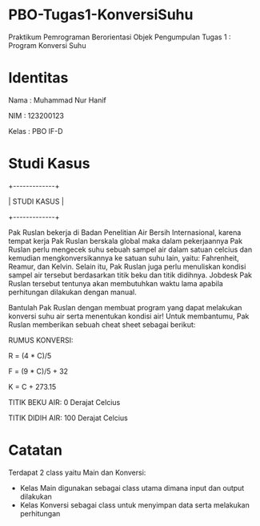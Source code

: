 # PBO-Tugas1-KonversiSuhu
Praktikum Pemrograman Berorientasi Objek
Pengumpulan Tugas 1 : Program Konversi Suhu


# Identitas
Nama : Muhammad Nur Hanif

NIM : 123200123

Kelas : PBO IF-D


# Studi Kasus
+-------------+

| STUDI KASUS |

+-------------+


Pak Ruslan bekerja di Badan Penelitian Air Bersih Internasional, karena tempat kerja Pak Ruslan berskala global maka dalam pekerjaannya Pak Ruslan perlu mengecek suhu sebuah sampel air dalam satuan celcius dan kemudian mengkonversikannya ke satuan suhu lain, yaitu: Fahrenheit, Reamur, dan Kelvin. Selain itu, Pak Ruslan juga perlu menuliskan kondisi sampel air tersebut berdasarkan titik beku dan titik didihnya. Jobdesk Pak Ruslan tersebut tentunya akan membutuhkan waktu lama apabila perhitungan dilakukan dengan manual.

Bantulah Pak Ruslan dengan membuat program yang dapat melakukan konversi suhu air serta menentukan kondisi air!  Untuk membantumu, Pak Ruslan memberikan sebuah cheat sheet sebagai berikut:

RUMUS KONVERSI:

R = (4 * C)/5

F = (9 * C)/5 + 32

K = C + 273.15


TITIK BEKU AIR: 0 Derajat Celcius

TITIK DIDIH AIR: 100 Derajat Celcius


# Catatan
Terdapat 2 class yaitu Main dan Konversi:
- Kelas Main digunakan sebagai class utama dimana input dan output dilakukan
- Kelas Konversi sebagai class untuk menyimpan data serta melakukan perhitungan

